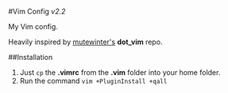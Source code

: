 #Vim Config
_v2.2_

My Vim config.

Heavily inspired by [mutewinter's](https://github.com/mutewinter/dot_vim) **dot_vim** repo.

##Installation

1. Just `cp` the __.vimrc__ from the __.vim__ folder into your home folder.
2. Run the command `vim +PluginInstall +qall`
